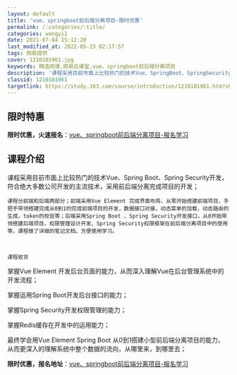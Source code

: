 ```yaml
---
layout: default
title: 'vue、springboot前后端分离项目-限时优惠'
permalink: /:categories/:title/
categories: wangyi2
date: 2021-07-04 15:12:20
last_modified_at: 2022-05-23 02:17:57
tags: 网易提供
cover: 1210101961.jpg
keywords: 精选网课,网易云课堂,vue、springboot前后端分离项目
description: '课程采用目前市面上比较热门的技术Vue、SpringBoot、SpringSecurity开发，符合绝大多数公司开发的主'
classid: 1210101961
targetlink: https://study.163.com/course/introduction/1210101961.htm?share=1&shareId=1025206652&utm_campaign=share&utm_medium=iphoneShare&utm_source=&utm_u=1025206652
---
```


## 限时特惠

**限时优惠，火速报名**：[vue、springboot前后端分离项目-报名学习](https://study.163.com/course/introduction/1210101961.htm?share=1&shareId=1025206652&utm_campaign=share&utm_medium=iphoneShare&utm_source=&utm_u=1025206652)

## 课程介绍

课程采用目前市面上比较热门的技术Vue、Spring Boot、Spring Security开发，符合绝大多数公司开发的主流技术，采用前后端分离完成项目的开发；



    课程分前端和后端两部分；前端采用Vue Element 完成界面布局，从零开始搭建前端项目，手把手带领搭建完成从0到1的完成前端项目的开发，数据接口对接，动态菜单的加载，动态路由的生成，token的校验等；后端采用Spring Boot 、Spring Security开发接口，从0开始带领搭建后端项目，权限管理设计开发、Spring Security权限框架在前后端分离项目中的使用等。课程做了详细的笔记文档，方便使用学习。



    课程收货



掌握Vue Element 开发后台页面的能力，从而深入理解Vue在后台管理系统中的开发流程；



掌握运用Spring Boot开发后台接口的能力；



掌握Spring Security开发权限管理的能力；



掌握Redis缓存在开发中的运用能力；



最终学会用Vue Element  Spring Boot 从0到1搭建小型前后端分离项目的能力，从而更深入的理解系统中整个数据的流向，从哪里来，到哪里去；

**限时优惠，报名地址**：[vue、springboot前后端分离项目-报名学习](https://study.163.com/course/introduction/1210101961.htm?share=1&shareId=1025206652&utm_campaign=share&utm_medium=iphoneShare&utm_source=&utm_u=1025206652)

